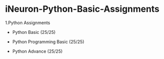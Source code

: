 # iNeuron-Python-Basic-Assignments

1.Python Assignments

* Python Basic (25/25)

* Python Programming Basic (25/25)

* Python Advance (25/25)

